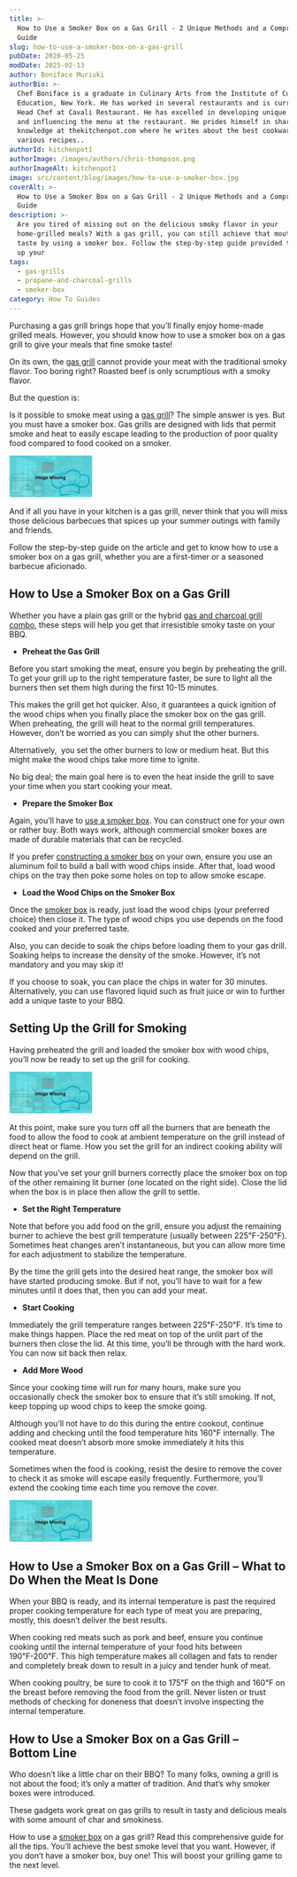 ```yaml
---
title: >-
  How to Use a Smoker Box on a Gas Grill - 2 Unique Methods and a Comprehensive
  Guide
slug: how-to-use-a-smoker-box-on-a-gas-grill
pubDate: 2020-05-25
modDate: 2025-02-13
author: Boniface Muriuki
authorBio: >-
  Chef Boniface is a graduate in Culinary Arts from the Institute of Culinary
  Education, New York. He has worked in several restaurants and is currently the
  Head Chef at Cavali Restaurant. He has excelled in developing unique recipes
  and influencing the menu at the restaurant. He prides himself in sharing his
  knowledge at thekitchenpot.com where he writes about the best cookware for
  various recipes..
authorId: kitchenpot1
authorImage: /images/authors/chris-thompson.png
authorImageAlt: kitchenpot1
image: src/content/blog/images/how-to-use-a-smoker-box.jpg
coverAlt: >-
  How to Use a Smoker Box on a Gas Grill - 2 Unique Methods and a Comprehensive
  Guide
description: >-
  Are you tired of missing out on the delicious smoky flavor in your
  home-grilled meals? With a gas grill, you can still achieve that mouthwatering
  taste by using a smoker box. Follow the step-by-step guide provided to level
  up your
tags:
  - gas-grills
  - propane-and-charcoal-grills
  - smoker-box
category: How To Guides
---
```


Purchasing a gas grill brings hope that you’ll finally enjoy home-made grilled meals. However, you should know how to use a smoker box on a gas grill to give your meals that fine smoke taste!

On its own, the [gas grill](https://thekitchenpot.com/blog/best-gas-grills-under-500//) cannot provide your meat with the traditional smoky flavor. Too boring right? Roasted beef is only scrumptious with a smoky flavor.

But the question is:

Is it possible to smoke meat using a [gas grill](https://en.wikipedia.org/wiki/Barbecue_grill)? The simple answer is yes. But you must have a smoker box. Gas grills are designed with lids that permit smoke and heat to easily escape leading to the production of poor quality food compared to food cooked on a smoker.

![How to Use a Smoker Box on a Gas Grill](images/portablegasgrill.jpg)

And if all you have in your kitchen is a gas grill, never think that you will miss those delicious barbecues that spices up your summer outings with family and friends.

Follow the step-by-step guide on the article and get to know how to use a smoker box on a gas grill, whether you are a first-timer or a seasoned barbecue aficionado. 

## **How to Use a Smoker Box on a Gas Grill** 

Whether you have a plain gas grill or the hybrid [gas and charcoal grill combo](https://thekitchenpot.com/blog/best-gas-and-charcoal-grill-combo//), these steps will help you get that irresistible smoky taste on your BBQ.

-   **Preheat the Gas Grill**

Before you start smoking the meat, ensure you begin by preheating the grill. To get your grill up to the right temperature faster, be sure to light all the burners then set them high during the first 10-15 minutes.

This makes the grill get hot quicker. Also, it guarantees a quick ignition of the wood chips when you finally place the smoker box on the gas grill. When preheating, the grill will heat to the normal grill temperatures. However, don’t be worried as you can simply shut the other burners.

Alternatively,  you set the other burners to low or medium heat. But this might make the wood chips take more time to ignite.

No big deal; the main goal here is to even the heat inside the grill to save your time when you start cooking your meat.

-   **Prepare the Smoker Box** 

Again, you’ll have to [use a smoker box](https://thekitchenpot.com/blog/best-smoker-box-for-gas-grills//). You can construct one for your own or rather buy. Both ways work, although commercial smoker boxes are made of durable materials that can be recycled.

If you prefer [constructing a smoker box](https://www.foodandwine.com/cooking-techniques/grilling/diy-smoker-box-mad-genius-tips) on your own, ensure you use an aluminum foil to build a ball with wood chips inside. After that, load wood chips on the tray then poke some holes on top to allow smoke escape.

-   **Load the Wood Chips on the Smoker Box** 

Once the [smoker box](https://www.wikihow.com/Use-a-Smoker) is ready, just load the wood chips (your preferred choice) then close it. The type of wood chips you use depends on the food cooked and your preferred taste.

Also, you can decide to soak the chips before loading them to your gas drill. Soaking helps to increase the density of the smoke. However, it’s not mandatory and you may skip it!

If you choose to soak, you can place the chips in water for 30 minutes. Alternatively, you can use flavored liquid such as fruit juice or win to further add a unique taste to your BBQ.

## **Setting Up the Grill for Smoking** 

Having preheated the grill and loaded the smoker box with wood chips, you’ll now be ready to set up the grill for cooking.

![](images/portablegasgrill.jpg)

At this point, make sure you turn off all the burners that are beneath the food to allow the food to cook at ambient temperature on the grill instead of direct heat or flame. How you set the grill for an indirect cooking ability will depend on the grill.

Now that you’ve set your grill burners correctly place the smoker box on top of the other remaining lit burner (one located on the right side). Close the lid when the box is in place then allow the grill to settle.

-   **Set the Right Temperature**

Note that before you add food on the grill, ensure you adjust the remaining burner to achieve the best grill temperature (usually between 225℉\-250℉). Sometimes heat changes aren’t instantaneous, but you can allow more time for each adjustment to stabilize the temperature.

By the time the grill gets into the desired heat range, the smoker box will have started producing smoke. But if not, you’ll have to wait for a few minutes until it does that, then you can add your meat.

-   **Start Cooking** 

Immediately the grill temperature ranges between 225℉\-250℉. It’s time to make things happen. Place the red meat on top of the unlit part of the burners then close the lid. At this time, you’ll be through with the hard work. You can now sit back then relax.

-   **Add More Wood**

Since your cooking time will run for many hours, make sure you occasionally check the smoker box to ensure that it’s still smoking. If not, keep topping up wood chips to keep the smoke going.

Although you’ll not have to do this during the entire cookout, continue adding and checking until the food temperature hits 160℉ internally. The cooked meat doesn’t absorb more smoke immediately it hits this temperature.

Sometimes when the food is cooking, resist the desire to remove the cover to check it as smoke will escape easily frequently. Furthermore, you’ll extend the cooking time each time you remove the cover.

![](images/portablegasgrill.jpg)

## **How to Use a Smoker Box on a Gas Grill – What to Do When the Meat Is Done** 

When your BBQ is ready, and its internal temperature is past the required proper cooking temperature for each type of meat you are preparing, mostly, this doesn’t deliver the best results.

When cooking red meats such as pork and beef, ensure you continue cooking until the internal temperature of your food hits between 190℉\-200℉. This high temperature makes all collagen and fats to render and completely break down to result in a juicy and tender hunk of meat.

When cooking poultry, be sure to cook it to 175℉ on the thigh and 160℉ on the breast before removing the food from the grill. Never listen or trust methods of checking for doneness that doesn’t involve inspecting the internal temperature.

## **How to Use a Smoker Box on a Gas Grill – Bottom** Line

Who doesn’t like a little char on their BBQ? To many folks, owning a grill is not about the food; it’s only a matter of tradition. And that’s why smoker boxes were introduced.

These gadgets work great on gas grills to result in tasty and delicious meals with some amount of char and smokiness.

How to use a [smoker box](https://blog.cavetools.com/how-to-use-your-smoker-box-a-complete-guide/) on a gas grill? Read this comprehensive guide for all the tips. You’ll achieve the best smoke level that you want. However, if you don’t have a smoker box, buy one! This will boost your grilling game to the next level.